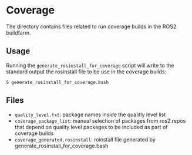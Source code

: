 # Coverage 

The directory contains files related to run coverage builds in the ROS2
buildfarm.

## Usage

Running the `generate_rosinstall_for_coverage` script will write to the standard output
the rosinstall file to be use in the coverage builds:

```
S generate_rosinstall_for_coverage.bash 
```

## Files

 * `quality_level.txt`:
   package names inside the qualitly level list
 * `coverage_package_list`:
   manual selection of packages from ros2.repos that depend on quality level packages
   to be included as part of coverage builds
 * `coverage_generated.rosinstall`:
   roinstall file generated by generate_rosinstall_for_coverage.bash
